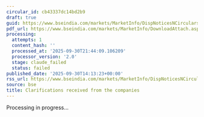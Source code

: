 ```yaml
---
circular_id: cb43337dc14bd2b9
draft: true
guid: https://www.bseindia.com/markets/MarketInfo/DispNoticesNCirculars.aspx?Noticeid={E95E6416-8AD3-4BCC-B4BA-215D31FC7F21}&noticeno=20250930-81&dt=09/30/2025&icount=81&totcount=114&flag=0
pdf_url: https://www.bseindia.com/markets/MarketInfo/DownloadAttach.aspx?id=20250930-81&attachedId=9acd4580-dbdf-4214-affd-db96d65d1a08
processing:
  attempts: 1
  content_hash: ''
  processed_at: '2025-09-30T21:44:09.106209'
  processor_version: '2.0'
  stage: claude_failed
  status: failed
published_date: '2025-09-30T14:13:23+00:00'
rss_url: https://www.bseindia.com/markets/MarketInfo/DispNoticesNCirculars.aspx?Noticeid={E95E6416-8AD3-4BCC-B4BA-215D31FC7F21}&noticeno=20250930-81&dt=09/30/2025&icount=81&totcount=114&flag=0
source: bse
title: Clarifications received from the companies
---
```


Processing in progress...